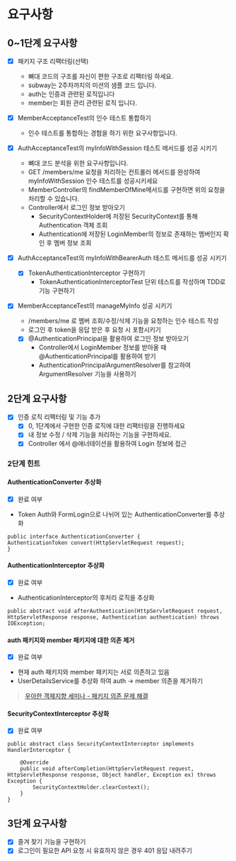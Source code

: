 # 요구사항

## 0~1단계 요구사항
* [X] 패키지 구조 리팩터링(선택)
  * 뼈대 코드의 구조를 자신이 편한 구조로 리팩터링 하세요.
  * subway는 2주차까지의 미션의 샘플 코드 입니다.
  * auth는 인증과 관련된 로직입니다
  * member는 회원 관리 관련된 로직 입니다.
* [X] MemberAcceptanceTest의 인수 테스트 통합하기
  * 인수 테스트를 통합하는 경험을 하기 위한 요구사항입니다.
* [X] AuthAcceptanceTest의 myInfoWithSession 테스트 메서드를 성공 시키기
  * 뼈대 코드 분석을 위한 요구사항입니다.
  * GET /members/me 요청을 처리하는 컨트롤러 메서드를 완성하여 myInfoWithSession 인수 테스트를 성공시키세요
  * MemberController의 findMemberOfMine메서드를 구현하면 위의 요청을 처리할 수 있습니다.
  * Controller에서 로그인 정보 받아오기
    * SecurityContextHolder에 저장된 SecurityContext를 통해 Authentication 객체 조회
    * Authentication에 저장된 LoginMember의 정보로 존재하는 멤버인지 확인 후 멤버 정보 조회

* [X] AuthAcceptanceTest의 myInfoWithBearerAuth 테스트 메서드를 성공 시키기
  * [X] TokenAuthenticationInterceptor 구현하기
    * TokenAuthenticationInterceptorTest 단위 테스트를 작성하며 TDD로 기능 구현하기
* [X] MemberAcceptanceTest의 manageMyInfo 성공 시키기
  * /members/me 로 멤버 조회/수정/삭제 기능을 요청하는 인수 테스트 작성
  * 로그인 후 token을 응답 받은 후 요청 시 포함시키기
  * [X] @AuthenticationPrincipal을 활용하여 로그인 정보 받아오기
    * Controller에서 LoginMember 정보를 받아올 때 @AuthenticationPrincipal를 활용하여 받기
    * AuthenticationPrincipalArgumentResolver를 참고하여 ArgumentResolver 기능을 사용하기

## 2단계 요구사항
* [X] 인증 로직 리팩터링 및 기능 추가
  * [X] 0, 1단계에서 구현한 인증 로직에 대한 리팩터링을 진행하세요
  * [X] 내 정보 수정 / 삭제 기능을 처리하는 기능을 구현하세요.
  * [X] Controller 에서 @애너테이션을 활용하여 Login 정보에 접근

### 2단계 힌트
#### AuthenticationConverter 추상화
* [X] 완료 여부
* Token Auth와 FormLogin으로 나뉘어 있는 AuthenticationConverter를 추상화
```
public interface AuthenticationConverter {
AuthenticationToken convert(HttpServletRequest request);
}
```
#### AuthenticationInterceptor 추상화
* [X] 완료 여부
* AuthenticationInterceptor의 후처리 로직을 추상화
```
public abstract void afterAuthentication(HttpServletRequest request, HttpServletResponse response, Authentication authentication) throws IOException;
```
#### auth 패키지와 member 패키지에 대한 의존 제거
* [X] 완료 여부
* 현재 auth 패키지와 member 패키지는 서로 의존하고 있음
* UserDetailsService를 추상화 하여 auth -> member 의존을 제거하기
> [우아한 객체지향 세미나 - 패키지 의존 문제 해결](https://youtu.be/dJ5C4qRqAgA?t=2941)

#### SecurityContextInterceptor 추상화
* [X] 완료 여부
```
public abstract class SecurityContextInterceptor implements HandlerInterceptor {

    @Override
    public void afterCompletion(HttpServletRequest request, HttpServletResponse response, Object handler, Exception ex) throws Exception {
        SecurityContextHolder.clearContext();
    }
}
```

## 3단계 요구사항
* [X] 즐겨 찾기 기능을 구현하기
* [X] 로그인이 필요한 API 요청 시 유효하지 않은 경우 401 응답 내려주기